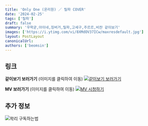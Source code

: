 ```yaml
---
title: 'Only One (온리원) ／ 릴파 COVER'
date: '2024-02-25'
tags: ['릴파']
draft: false
summary: '우왁굳,아이네,징버거,릴파,고세구,주르르,비챤 같이보기'
images: ['https://i.ytimg.com/vi/8XMdOV37ICw/maxresdefault.jpg']
layout: PostLayout
canonicalUrl:
authors: ['beomsin']
---
```


## 링크

**같이보기 보러가기** (이미지를 클릭하여 이동)
[![같이보기 보러가기](https://cdn.discordapp.com/attachments/1136601898116464710/1211650793904807976/logo.png?ex=65eef8bc&is=65dc83bc&hm=95dc0e08c1f43025dd60def429896697b3787a9f923593eb50b24e9fb6280361&)](https://cafe.naver.com/steamindiegame/15217025)

**MV 보러가기** (이미지를 클릭하여 이동)
[![MV 시청하기](https://i.ytimg.com/vi/8XMdOV37ICw/maxresdefault.jpg)](https://www.youtube.com/watch?v=8XMdOV37ICw)

## 추가 정보

![왁리 구독하는법](https://cdn.discordapp.com/attachments/1136601898116464710/1202561346370142238/--3-cut.gif?ex=65e99707&is=65d72207&hm=77ccf39e44d1b0ba4bc899cb3220e87d5ce56ff9a25de53263bc132fb9c9d85a&)

